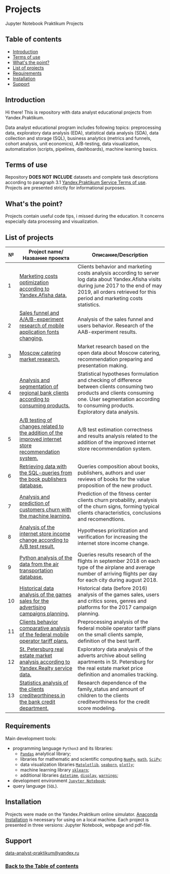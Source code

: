 # Projects
Jupyter Notebook Praktikum Projects

## Table of contents<a class="anchor" id="contents"></a>
* [Introduction](#chapter1)
* [Terms of use](#chapter2)
* [What's the point?](#chapter3)
* [List of projects](#chapter4)
* [Requirements](#chapter5)
* [Installation](#chapter6)
* [Support](#chapter7)

## Introduction<a class="anchor" id="chapter1"></a>
Hi there! This is repository with data analyst educational projects from Yandex.Praktikum.

Data analyst educational program includes following topics: preprocessing data, exploratory data analysis (EDA), statistical data analysis (SDA), data collection and storage (SQL), business analytics (metrics and funnels, cohort analysis, unit economics), A/B-testing, data visualization, automatization (scripts, pipelines, dashboards), machine learning basics.

## Terms of use<a class="anchor" id="chapter2"></a>

Repository **DOES NOT INCLUDE** datasets and complete task descriptions according to paragraph 3.1 [Yandex.Praktikum Service Terms of use](https://yandex.ru/legal/praktikum_termsofuse/). Projects are presented strictly for informational purposes.

## What's the point?<a class="anchor" id="chapter3"></a>
Projects contain useful code tips, i missed during the education. It concerns especially data processing and visualization.

## List of projects<a class="anchor" id="chapter4"></a>
№ | Project name/Название проекта | Описание/Description
| --- | --- | ---
1 | [Marketing costs optimization according to Yandex.Afisha data.](https://github.com/data-analyst-praktikum/Projects/tree/main/1_Marketing_costs_optimization) | Clients behavior and marketing costs analysis according to server log data about Yandex.Afisha visits during june 2017 to the end of may 2019, all orders retrieved for this period and marketing costs statistics.
2 | [Sales funnel and A/A/B-experiment research of mobile application fonts changing.](https://github.com/data-analyst-praktikum/Projects/tree/main/2_Sales_funnel_and_AAB-experiment_research) | Analysis of the sales funnel and users behavior. Research of the AAB-experiment results.
3 | [Moscow catering market research.](https://github.com/data-analyst-praktikum/Projects/tree/main/3_Catering_market_research) | Market research based on the open data about Moscow catering, recommendation preparing and presentation making.
4 | [Analysis and segmentation of regional bank clients according to consuming products.](https://github.com/data-analyst-praktikum/Projects/tree/main/4_Bank_clients_analysis_and_segmentation) | Statistical hypotheses formulation and checking of difference between clients consuming two products and clients consuming one. User segmentation according to consuming products. Exploratory data analysis.
5 | [A/B testing of changes related to the addition of the improved internet store recommendation system.](https://github.com/data-analyst-praktikum/Projects/tree/main/5_AB_testing_of_recommendation_system_changes) | A/B test estimation correctness and results analysis related to the addition of the improved internet store recommendation system.
6 | [Retrieving data with the SQL-queries from the book publishers database.](https://github.com/data-analyst-praktikum/Projects/tree/main/6_SQL-queries_from_the_book_publishers_database) | Queries composition about books, publishers, authors and user reviews of books for the value proposition of the new product.
7 | [Analysis and prediction of customers churn with the machine learning.](https://github.com/data-analyst-praktikum/Projects/tree/main/7_Analysis_and_prediction_of_customers_churn_with_the_machine_learning) | Prediction of the fitness center clients churn probability, analysis of the churn signs, forming typical clients characteristics, conclusions and recomendtions.
8 | [Analysis of the internet store income change according to A/B test result.](https://github.com/data-analyst-praktikum/Projects/tree/main/8_AB_test_of_the_internet_store_income_change)| Hypotheses prioritization and verification for increasing the internet store income change.
9 | [Python analysis of the data from the air transportation database.](https://github.com/data-analyst-praktikum/Projects/tree/main/9_SQL-queries_from_the_air_transportation_database_and_analysis_in_Python)| Queries results research of the flights in september 2018 on each type of the airplane and average number of arriving flights per day for each city during august 2018.
10 | [Historical data analysis of the games sales for the advertising campaigns planning.](https://github.com/data-analyst-praktikum/Projects/tree/main/A_Historical_data_analysis_of_the_games_sales)| Historical data (before 2016) analysis of the games sales, users and critics sores, genres and platforms for the 2017 campaign planning.
11 | [Clients behavior сomparative analysis of the federal mobile operator tariff plans.](https://github.com/data-analyst-praktikum/Projects/tree/main/B_Clients_behavior_%D1%81omparative_analysis_of_tariff_plans)| Preprocessing analysis of the federal mobile operator tariff plans on the small clients sample, definition of the best tariff.
12 | [St. Petersburg real estate market analysis according to Yandex.Realty service data.](https://github.com/data-analyst-praktikum/Projects/tree/main/C_St._Petersburg_real_estate_market_analysis)| Exploratory data analysis of the adverts archive about selling apartments in St. Petersburg for the real estate market price definition and anomalies tracking.
13 | [Statistics analysis of the clients creditworthiness in the bank credit department.](https://github.com/data-analyst-praktikum/Projects/tree/main/D_Statistics_analysis_of_the_clients_creditworthiness)| Research dependence of the family_status and amount of children to the clients creditworthiness for the credit score modeling.

## Requirements<a class="anchor" id="chapter5"></a>

Main development tools:
- programming language `Python3` and its libraries:
	- [`Pandas`](https://pandas.pydata.org/) analytical library;
	- libraries for mathematic and scientific computing [`NumPy`](http://www.numpy.org/), [`math`](https://docs.python.org/3/library/math.html), [`SciPy`](https://www.scipy.org/);
	- data visualization libraries [`Matplotlib`](https://matplotlib.org/), [`seaborn`](https://seaborn.pydata.org/), [`plotly`](https://plotly.com/python/);
	- machine learning library [`sklearn`](https://www.sklearn.org/);
	- additional libraries [`datetime`](https://docs.python.org/3/library/datetime.html), [`display`](https://ipython.org/ipython-doc/3/api/generated/IPython.display.html), [`warnings`](https://docs.python.org/3/library/warnings.html);
- development environment [`Jupyter Notebook`](https://jupyter.org/);
- query language (`SQL`).

## Installation<a class="anchor" id="chapter6"></a>

Projects were made on the Yandex.Praktikum online simulator. [Anaconda Installation](https://www.anaconda.com/distribution/) is necessary for using on a local machine. Each project is presented in three versions: Jupyter Notebook, webpage and pdf-file.

## Support<a class="anchor" id="#chapter7"></a>


data-analyst-praktikum@yandex.ru


### [Back to the Table of contents](#contents)
